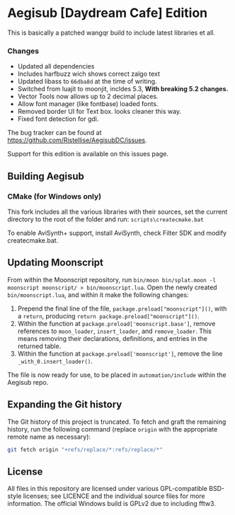 # Aegisub [Daydream Cafe] Edition

This is basically a patched wangqr build to include latest libraries et all.

### Changes
- Updated all dependencies
- Includes harfbuzz wich shows correct zalgo text
- Updated libass to `66dba8d` at the time of writing.
- Switched from luajit to moonjit, incldes 5.3, **With breaking 5.2 changes.**
- Vector Tools now allows up to 2 decimal places.
- Allow font manager (like fontbase) loaded fonts.
- Removed border UI for Text box. looks cleaner this way.
- Fixed font detection for gdi.

The bug tracker can be found at https://github.com/Ristellise/AegisubDC/issues.

Support for this edition is available on this issues page.

## Building Aegisub

### CMake (for Windows only)

This fork includes all the various libraries with their sources, set the current directory to the root of the folder and run: `scripts\createcmake.bat`

To enable AviSynth+ support, install AviSynth, check Filter SDK and modify createcmake.bat.

## Updating Moonscript

From within the Moonscript repository, run `bin/moon bin/splat.moon -l moonscript moonscript/ > bin/moonscript.lua`.
Open the newly created `bin/moonscript.lua`, and within it make the following changes:

1. Prepend the final line of the file, `package.preload["moonscript"]()`, with a `return`, producing `return package.preload["moonscript"]()`.
2. Within the function at `package.preload['moonscript.base']`, remove references to `moon_loader`, `insert_loader`, and `remove_loader`. This means removing their declarations, definitions, and entries in the returned table.
3. Within the function at `package.preload['moonscript']`, remove the line `_with_0.insert_loader()`.

The file is now ready for use, to be placed in `automation/include` within the Aegisub repo.

## Expanding the Git history

The Git history of this project is truncated.
To fetch and graft the remaining history, run the following command (replace `origin` with the appropriate remote name as necessary):

```sh
git fetch origin "+refs/replace/*:refs/replace/*"
```

## License

All files in this repository are licensed under various GPL-compatible BSD-style licenses; see LICENCE and the individual source files for more information.
The official Windows build is GPLv2 due to including fftw3.
